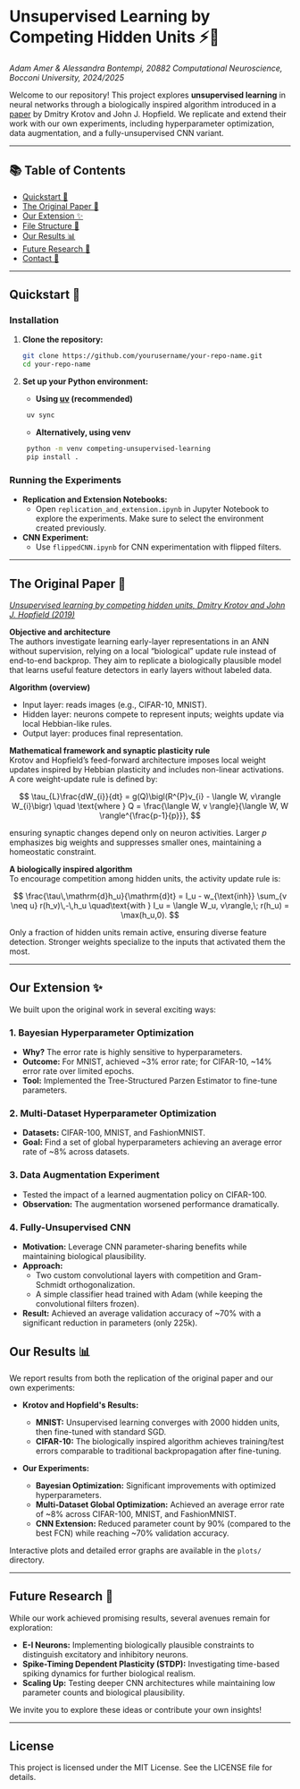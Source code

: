 # Unsupervised Learning by Competing Hidden Units ⚡🧠

*Adam Amer & Alessandra Bontempi, 20882 Computational Neuroscience, Bocconi University, 2024/2025*

Welcome to our repository! This project explores **unsupervised learning** in neural networks through a biologically inspired algorithm introduced in a [paper](https://arxiv.org/abs/1806.10181) by Dmitry Krotov and John J. Hopfield. We replicate and extend their work with our own experiments, including hyperparameter optimization, data augmentation, and a fully-unsupervised CNN variant.

---

## 📚 Table of Contents

- [Quickstart 🚀](#quickstart-)
- [The Original Paper 📝](#the-original-paper-)
- [Our Extension ✨](#our-extension-)
- [File Structure 📂](#file-structure-)
- [Our Results 📊](#our-results-)
- [Future Research 🔮](#future-research-)
- [Contact 🤝](#contact-)

---

## Quickstart 🚀

### Installation

1. **Clone the repository:**
   ```bash
   git clone https://github.com/yourusername/your-repo-name.git
   cd your-repo-name
   ```

2. **Set up your Python environment:**
    - **Using [uv](https://docs.astral.sh/uv/getting-started/installation/) (recommended)**
    ```bash
     uv sync
    ```
    - **Alternatively, using venv**
    ```bash
     python -m venv competing-unsupervised-learning
     pip install .
    ```


[    3. **Docker Option:**
    - If you prefer containerization, build and run the Docker image:
     ```bash
     docker build -t unsupervised-learning .
     docker run -it --rm unsupervised-learning
     ```]: #


### Running the Experiments

- **Replication and Extension Notebooks:**
  - Open `replication_and_extension.ipynb` in Jupyter Notebook to explore the experiments. Make sure to select the environment created previously.
- **CNN Experiment:**
  - Use `flippedCNN.ipynb` for CNN experimentation with flipped filters.

---

## The Original Paper 📝

[*Unsupervised learning by competing hidden units, Dmitry Krotov and John J. Hopfield (2019)*](https://arxiv.org/abs/1806.10181)

**Objective and architecture**  
The authors investigate learning early-layer representations in an ANN without supervision, relying on a local “biological” update rule instead of end-to-end backprop. They aim to replicate a biologically plausible model that learns useful feature detectors in early layers without labeled data.

**Algorithm (overview)**  
- Input layer: reads images (e.g., CIFAR-10, MNIST).  
- Hidden layer: neurons compete to represent inputs; weights update via local Hebbian-like rules.  
- Output layer: produces final representation.

**Mathematical framework and synaptic plasticity rule**  
Krotov and Hopfield’s feed-forward architecture imposes local weight updates inspired by Hebbian plasticity and includes non-linear activations. A core weight-update rule is defined by:

$$
\tau_{L}\frac{dW_{i}}{dt} = g(Q)\bigl(R^{P}v_{i} - \langle W, v\rangle W_{i}\bigr)
\quad \text{where } Q = \frac{\langle W, v \rangle}{\langle W, W \rangle^{\frac{p-1}{p}}},
$$

ensuring synaptic changes depend only on neuron activities. Larger $p$ emphasizes big weights and suppresses smaller ones, maintaining a homeostatic constraint.

**A biologically inspired algorithm**  
To encourage competition among hidden units, the activity update rule is:

$$
\frac{\tau\,\mathrm{d}h_u}{\mathrm{d}t} = I_u - w_{\text{inh}} \sum_{v \neq u} r(h_v)\,-\,h_u
\quad\text{with } I_u = \langle W_u, v\rangle,\; r(h_u) = \max(h_u,0).
$$

Only a fraction of hidden units remain active, ensuring diverse feature detection. Stronger weights specialize to the inputs that activated them the most.

---

## Our Extension ✨

We built upon the original work in several exciting ways:

### 1. Bayesian Hyperparameter Optimization
- **Why?** The error rate is highly sensitive to hyperparameters.
- **Outcome:** For MNIST, achieved ~3% error rate; for CIFAR-10, ~14% error rate over limited epochs.
- **Tool:** Implemented the Tree-Structured Parzen Estimator to fine-tune parameters.

### 2. Multi-Dataset Hyperparameter Optimization
- **Datasets:** CIFAR-100, MNIST, and FashionMNIST.
- **Goal:** Find a set of global hyperparameters achieving an average error rate of ~8% across datasets.

### 3. Data Augmentation Experiment
- Tested the impact of a learned augmentation policy on CIFAR-100.
- **Observation:** The augmentation worsened performance dramatically.

### 4. Fully-Unsupervised CNN
- **Motivation:** Leverage CNN parameter-sharing benefits while maintaining biological plausibility.
- **Approach:**
  - Two custom convolutional layers with competition and Gram-Schmidt orthogonalization.
  - A simple classifier head trained with Adam (while keeping the convolutional filters frozen).
- **Result:** Achieved an average validation accuracy of ~70% with a significant reduction in parameters (only 225k).


## Our Results 📊

We report results from both the replication of the original paper and our own experiments:

- **Krotov and Hopfield's Results:**
  - **MNIST:** Unsupervised learning converges with 2000 hidden units, then fine-tuned with standard SGD.
  - **CIFAR-10:** The biologically inspired algorithm achieves training/test errors comparable to traditional backpropagation after fine-tuning.

- **Our Experiments:**
  - **Bayesian Optimization:** Significant improvements with optimized hyperparameters.
  - **Multi-Dataset Global Optimization:** Achieved an average error rate of ~8% across CIFAR-100, MNIST, and FashionMNIST.
  - **CNN Extension:** Reduced parameter count by 90% (compared to the best FCN) while reaching ~70% validation accuracy.

Interactive plots and detailed error graphs are available in the `plots/` directory.

---

## Future Research 🔮

While our work achieved promising results, several avenues remain for exploration:

- **E-I Neurons:** Implementing biologically plausible constraints to distinguish excitatory and inhibitory neurons.
- **Spike-Timing Dependent Plasticity (STDP):** Investigating time-based spiking dynamics for further biological realism.
- **Scaling Up:** Testing deeper CNN architectures while maintaining low parameter counts and biological plausibility.

We invite you to explore these ideas or contribute your own insights!

---

## License

This project is licensed under the MIT License. See the LICENSE file for details.